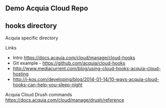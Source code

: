 ## Demo Acquia Cloud Repo

## hooks directory
Acquia specific directory

Links
* Intro https://docs.acquia.com/cloud/manage/cloud-hooks
* Git example - https://github.com/acquia/cloud-hooks
* http://www.mediacurrent.com/blog/using-cloud-hooks-acquia-cloud-hosting
* http://i-kos.com/developing/blog/2014-01-14/10-ways-acquia-cloud-hooks-can-help-you-sleep-night

Acquia Cloud Drush commands
https://docs.acquia.com/cloud/manage/drush/reference
